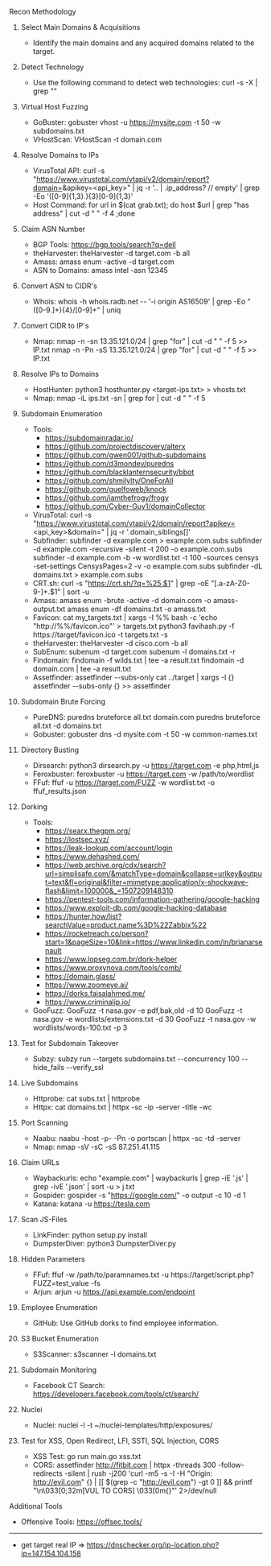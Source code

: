 Recon Methodology

1. Select Main Domains & Acquisitions
   - Identify the main domains and any acquired domains related to the target.

2. Detect Technology
   - Use the following command to detect web technologies:
     curl -s -X | grep "<meta>"

3. Virtual Host Fuzzing
   - GoBuster:
     gobuster vhost -u https://mysite.com -t 50 -w subdomains.txt
   - VHostScan:
     VHostScan -t domain.com

4. Resolve Domains to IPs
   - VirusTotal API:
     curl -s "https://www.virustotal.com/vtapi/v2/domain/report?domain=<DOMAIN>&apikey=<api_key>" | jq -r '.. | .ip_address? // empty' | grep -Eo '([0-9]{1,3}\.){3}[0-9]{1,3}'
   - Host Command:
     for url in $(cat grab.txt); do host $url | grep "has address" | cut -d " " -f 4 ;done

5. Claim ASN Number
   - BGP Tools:
     https://bgp.tools/search?q=dell
   - theHarvester:
     theHarvester -d target.com -b all
   - Amass:
     amass enum -active -d target.com
   - ASN to Domains:
     amass intel -asn 12345

6. Convert ASN to CIDR's
   - Whois:
     whois -h whois.radb.net -- '-i origin AS16509' | grep -Eo "([0-9.]+){4}/[0-9]+" | uniq

7. Convert CIDR to IP's
   - Nmap:
     nmap -n -sn 13.35.121.0/24 | grep "for" | cut -d " " -f 5 >> IP.txt
     nmap -n -Pn -sS 13.35.121.0/24 | grep "for" | cut -d " " -f 5 >> IP.txt

8. Resolve IPs to Domains
   - HostHunter:
     python3 hosthunter.py <target-ips.txt> > vhosts.txt
   - Nmap:
     nmap -iL ips.txt -sn | grep for | cut -d " " -f 5

9. Subdomain Enumeration
   - Tools:
     - https://subdomainradar.io/
     - https://github.com/projectdiscovery/alterx
     - https://github.com/gwen001/github-subdomains
     - https://github.com/d3mondev/puredns
     - https://github.com/blacklanternsecurity/bbot
     - https://github.com/shmilylty/OneForAll
     - https://github.com/guelfoweb/knock
     - https://github.com/iamthefrogy/frogy
     - https://github.com/Cyber-Guy1/domainCollector
   - VirusTotal:
     curl -s "https://www.virustotal.com/vtapi/v2/domain/report?apikey=<api_key>&domain=<DOMAIN>" | jq -r '.domain_siblings[]'
   - Subfinder:
     subfinder -d example.com > example.com.subs
     subfinder -d example.com -recursive -silent -t 200 -o example.com.subs
     subfinder -d example.com -b -w wordlist.txt -t 100 -sources censys -set-settings CensysPages=2 -v -o example.com.subs
     subfinder -dL domains.txt > example.com.subs
   - CRT.sh:
     curl -s "https://crt.sh/?q=%25.$1" | grep -oE "[\.a-zA-Z0-9-]+\.$1" | sort -u
   - Amass:
     amass enum -brute -active -d domain.com -o amass-output.txt
     amass enum -df domains.txt -o amass.txt
   - Favicon:
     cat my_targets.txt | xargs -I %% bash -c 'echo "http://%%/favicon.ico"' > targets.txt
     python3 favihash.py -f https://target/favicon.ico -t targets.txt -s
   - theHarvester:
     theHarvester -d cisco.com -b all
   - SubEnum:
     subenum -d target.com
     subenum -l domains.txt -r
   - Findomain:
     findomain -f wilds.txt | tee -a result.txt
     findomain -d domain.com | tee -a result.txt
   - Assetfinder:
     assetfinder --subs-only <domain>
     cat ../target | xargs -I {} assetfinder --subs-only {} >> assetfinder

10. Subdomain Brute Forcing
    - PureDNS:
      puredns bruteforce all.txt domain.com
      puredns bruteforce all.txt -d domains.txt
    - Gobuster:
      gobuster dns -d mysite.com -t 50 -w common-names.txt

11. Directory Busting
    - Dirsearch:
      python3 dirsearch.py -u https://target.com -e php,html,js
    - Feroxbuster:
      feroxbuster -u https://target.com -w /path/to/wordlist
    - FFuf:
      ffuf -u https://target.com/FUZZ -w wordlist.txt -o ffuf_results.json

12. Dorking
    - Tools:
      - https://searx.thegpm.org/
      - https://lostsec.xyz/
      - https://leak-lookup.com/account/login
      - https://www.dehashed.com/
      - https://web.archive.org/cdx/search?url=simplisafe.com/&matchType=domain&collapse=urlkey&output=text&fl=original&filter=mimetype:application/x-shockwave-flash&limit=100000&_=1507209148310
      - https://pentest-tools.com/information-gathering/google-hacking
      - https://www.exploit-db.com/google-hacking-database
      - https://hunter.how/list?searchValue=product.name%3D%22Zabbix%22
      - https://rocketreach.co/person?start=1&pageSize=10&link=https://www.linkedin.com/in/brianarsenault
      - https://www.lopseg.com.br/dork-helper
      - https://www.proxynova.com/tools/comb/
      - https://domain.glass/
      - https://www.zoomeye.ai/
      - https://dorks.faisalahmed.me/
      - https://www.criminalip.io/
    - GooFuzz:
      GooFuzz -t nasa.gov -e pdf,bak,old -d 10
      GooFuzz -t nasa.gov -e wordlists/extensions.txt -d 30
      GooFuzz -t nasa.gov -w wordlists/words-100.txt -p 3

13. Test for Subdomain Takeover
    - Subzy:
      subzy run --targets subdomains.txt --concurrency 100 --hide_fails --verify_ssl

14. Live Subdomains
    - Httprobe:
      cat subs.txt | httprobe
    - Httpx:
      cat domains.txt | httpx -sc -ip -server -title -wc

15. Port Scanning
    - Naabu:
      naabu -host <ip> -p- -Pn -o portscan | httpx -sc -td -server
    - Nmap:
      nmap -sV -sC -sS 87.251.41.115

16. Claim URLs
    - Waybackurls:
      echo "example.com" | waybackurls | grep -iE '\.js' | grep -ivE '\.json' | sort -u > j.txt
    - Gospider:
      gospider -s "https://google.com/" -o output -c 10 -d 1
    - Katana:
      katana -u https://tesla.com

17. Scan JS-Files
    - LinkFinder:
      python setup.py install
    - DumpsterDiver:
      python3 DumpsterDiver.py

18. Hidden Parameters
    - FFuf:
      ffuf -w /path/to/paramnames.txt -u https://target/script.php?FUZZ=test_value -fs <Number of Default Length>
    - Arjun:
      arjun -u https://api.example.com/endpoint

19. Employee Enumeration
    - GitHub:
      Use GitHub dorks to find employee information.

20. S3 Bucket Enumeration
    - S3Scanner:
      s3scanner -l domains.txt

21. Subdomain Monitoring
    - Facebook CT Search:
      https://developers.facebook.com/tools/ct/search/

22. Nuclei
    - Nuclei:
      nuclei -l -t ~/nuclei-templates/http/exposures/

23. Test for XSS, Open Redirect, LFI, SSTI, SQL Injection, CORS
    - XSS Test:
      go run main.go xss.txt
    - CORS:
      assetfinder http://fitbit.com | httpx -threads 300 -follow-redirects -silent | rush -j200 'curl -m5 -s -I -H "Origin: http://evil.com" {} | [[ $(grep -c "http://evil.com") -gt 0 ]] && printf "\n\033[0;32m[VUL TO CORS] \033[0m{}"' 2>/dev/null

Additional Tools
- Offensive Tools: https://offsec.tools/

----------------------------------------

- get target real IP => https://dnschecker.org/ip-location.php?ip=147.154.104.158


